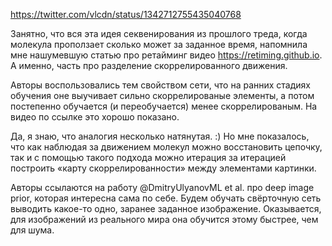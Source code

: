 https://twitter.com/vlcdn/status/1342712755435040768

Занятно, что вся эта идея секвенирования из прошлого треда, когда молекула проползает сколько может за заданное время, напомнила мне нашумевшую статью про ретайминг видео https://retiming.github.io. А именно, часть про разделение скоррелированного движения.

Авторы воспользовались тем свойством сети, что на ранних стадиях обучения оне выучивает сильно скоррелированые элементы, а потом постепенно обучается (и переобучается) менее скоррелированым. На видео по ссылке это хорошо показано.

Да, я знаю, что аналогия несколько натянутая. :) Но мне показалось, что как наблюдая за движением молекул можно восстановить цепочку, так и с помощью такого подхода можно итерация за итерацией построить «карту скоррелированности» между элементами картинки.

Авторы ссылаются на работу @DmitryUlyanovML
 et al. про deep image prior, которая интересна сама по себе.
Будем обучать свёрточную сеть выводить какое-то одно, заранее заданное изображение. Оказывается, для изображений из реального мира она обучится этому быстрее, чем для шума.
